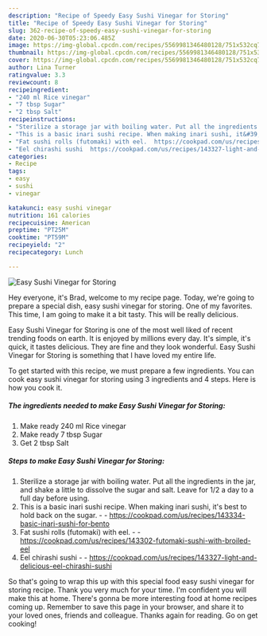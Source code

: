 ```yaml
---
description: "Recipe of Speedy Easy Sushi Vinegar for Storing"
title: "Recipe of Speedy Easy Sushi Vinegar for Storing"
slug: 362-recipe-of-speedy-easy-sushi-vinegar-for-storing
date: 2020-06-30T05:23:06.485Z
image: https://img-global.cpcdn.com/recipes/5569981346480128/751x532cq70/easy-sushi-vinegar-for-storing-recipe-main-photo.jpg
thumbnail: https://img-global.cpcdn.com/recipes/5569981346480128/751x532cq70/easy-sushi-vinegar-for-storing-recipe-main-photo.jpg
cover: https://img-global.cpcdn.com/recipes/5569981346480128/751x532cq70/easy-sushi-vinegar-for-storing-recipe-main-photo.jpg
author: Lina Turner
ratingvalue: 3.3
reviewcount: 8
recipeingredient:
- "240 ml Rice vinegar"
- "7 tbsp Sugar"
- "2 tbsp Salt"
recipeinstructions:
- "Sterilize a storage jar with boiling water. Put all the ingredients in the jar, and shake a little to dissolve the sugar and salt. Leave for 1/2 a day to a full day before using."
- "This is a basic inari sushi recipe. When making inari sushi, it&#39;s best to hold back on the sugar.  https://cookpad.com/us/recipes/143334-basic-inari-sushi-for-bento"
- "Fat sushi rolls (futomaki) with eel.  https://cookpad.com/us/recipes/143302-futomaki-sushi-with-broiled-eel"
- "Eel chirashi sushi  https://cookpad.com/us/recipes/143327-light-and-delicious-eel-chirashi-sushi"
categories:
- Recipe
tags:
- easy
- sushi
- vinegar

katakunci: easy sushi vinegar 
nutrition: 161 calories
recipecuisine: American
preptime: "PT25M"
cooktime: "PT59M"
recipeyield: "2"
recipecategory: Lunch

---
```



![Easy Sushi Vinegar for Storing](https://img-global.cpcdn.com/recipes/5569981346480128/751x532cq70/easy-sushi-vinegar-for-storing-recipe-main-photo.jpg)

Hey everyone, it's Brad, welcome to my recipe page. Today, we're going to prepare a special dish, easy sushi vinegar for storing. One of my favorites. This time, I am going to make it a bit tasty. This will be really delicious.



Easy Sushi Vinegar for Storing is one of the most well liked of recent trending foods on earth. It is enjoyed by millions every day. It's simple, it's quick, it tastes delicious. They are fine and they look wonderful. Easy Sushi Vinegar for Storing is something that I have loved my entire life.


To get started with this recipe, we must prepare a few ingredients. You can cook easy sushi vinegar for storing using 3 ingredients and 4 steps. Here is how you cook it.

<!--inarticleads1-->

##### The ingredients needed to make Easy Sushi Vinegar for Storing:

1. Make ready 240 ml Rice vinegar
1. Make ready 7 tbsp Sugar
1. Get 2 tbsp Salt




<!--inarticleads2-->

##### Steps to make Easy Sushi Vinegar for Storing:

1. Sterilize a storage jar with boiling water. Put all the ingredients in the jar, and shake a little to dissolve the sugar and salt. Leave for 1/2 a day to a full day before using.
1. This is a basic inari sushi recipe. When making inari sushi, it&#39;s best to hold back on the sugar. -  - https://cookpad.com/us/recipes/143334-basic-inari-sushi-for-bento
1. Fat sushi rolls (futomaki) with eel. -  - https://cookpad.com/us/recipes/143302-futomaki-sushi-with-broiled-eel
1. Eel chirashi sushi -  - https://cookpad.com/us/recipes/143327-light-and-delicious-eel-chirashi-sushi




So that's going to wrap this up with this special food easy sushi vinegar for storing recipe. Thank you very much for your time. I'm confident you will make this at home. There's gonna be more interesting food at home recipes coming up. Remember to save this page in your browser, and share it to your loved ones, friends and colleague. Thanks again for reading. Go on get cooking!

